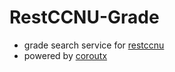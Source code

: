 # RestCCNU-Grade

+ grade search service for [restccnu](https://github.com/Muxi-Studio/restccnu)
+ powered by [coroutx](https://github.com/neo1218/coroutx)
